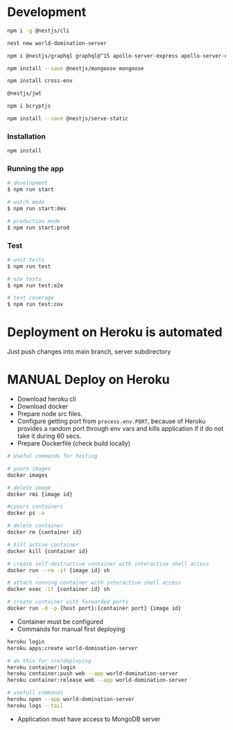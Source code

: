 # Development
```bash
npm i -g @nestjs/cli

nest new world-domination-server

npm i @nestjs/graphql graphql@^15 apollo-server-express apollo-server-core

npm install --save @nestjs/mongoose mongoose

npm install cross-env

@nestjs/jwt

npm i bcryptjs

npm install --save @nestjs/serve-static
```
### Installation

```bash
npm install
```

### Running the app

```bash
# development
$ npm run start

# watch mode
$ npm run start:dev

# production mode
$ npm run start:prod
```

### Test

```bash
# unit tests
$ npm run test

# e2e tests
$ npm run test:e2e

# test coverage
$ npm run test:cov
```
# Deployment on Heroku is automated
Just push changes into main branch, server subdirectory
# MANUAL Deploy on Heroku
+ Download heroku cli
+ Download docker
+ Prepare node src files.
+ Configure getting port from ```process.env.PORT```, because of Heroku provides a random port through env vars and kills application if it do not take it during 60 secs.
+ Prepare Dockerfile (check build locally)
```sh
# Useful commands for testing

# yours images
docker images

# delete image
docker rmi {image id}

#cyours containers
docker ps -a

# delete container
docker rm {container id}

# kill active container
docker kill {container id}

# create self-destructive container with interactive shell access
docker run --rm -it {image id} sh

# attach running container with interactive shell access
docker exec -it {container id} sh

# create container with forwarded ports
docker run -d -p {host port}:{container port} {image id}

```
+ Container must be configured
+ Commands for manual first deploying
```sh
heroku login
heroku apps:create world-domination-server

# do this for (re)deploying
heroku container:login
heroku container:push web --app world-domination-server
heroku container:release web --app world-domination-server

# usefull commands
heroku open --app world-domination-server
heroku logs --tail
```
+ Application must have access to MongoDB server